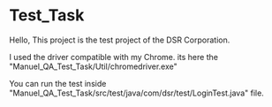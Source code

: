 # Test_Task
Hello, 
This project is the test project of the DSR Corporation.

I used the driver compatible with my Chrome.
its here the "Manuel_QA_Test_Task/Util/chromedriver.exe"

You can run the test inside "Manuel_QA_Test_Task/src/test/java/com/dsr/test/LoginTest.java" file.
